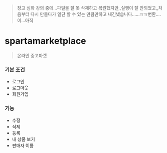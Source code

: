 > 장고 심화 강의 중에...파일을 잘 못 삭제하고 복원했지만,,실행이 잘 안되었고,,처음부터 다시 만들다가 일단 할 수 있는 만큼만하고 내긴냈습니다......ㅠㅠ변환....이...아직
# spartamarketplace

> 온라인 중고마켓

### 기본 조건
- 로그인
- 로그아웃
- 회원가입

### 기능
- 수정
- 삭제
- 등록
- 내 상품 보기
- 판매자 이름
